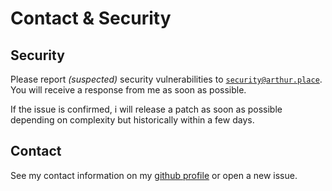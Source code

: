 # Contact & Security

## Security

Please report _(suspected)_ security vulnerabilities to [`security@arthur.place`](mailto:security@arthur.place). You will receive a response from me as soon as possible.

If the issue is confirmed, i will release a patch as soon as possible depending on complexity but historically within a few days.

## Contact

See my contact information on my [github profile](https://github.com/ArthurFiorette) or
open a new issue.